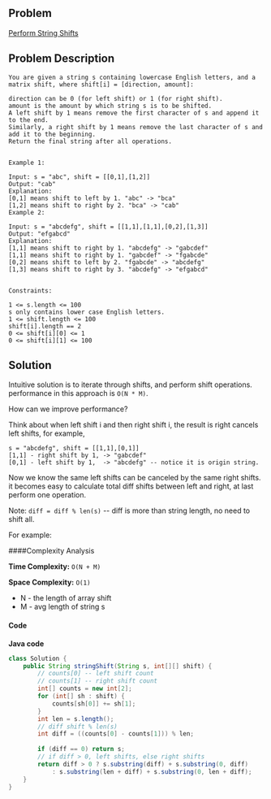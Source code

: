 ## Problem
[Perform String Shifts](https://leetcode.com/explore/challenge/card/30-day-leetcoding-challenge/529/week-2/3299/)

## Problem Description
```
You are given a string s containing lowercase English letters, and a matrix shift, where shift[i] = [direction, amount]:

direction can be 0 (for left shift) or 1 (for right shift). 
amount is the amount by which string s is to be shifted.
A left shift by 1 means remove the first character of s and append it to the end.
Similarly, a right shift by 1 means remove the last character of s and add it to the beginning.
Return the final string after all operations.

 
Example 1:

Input: s = "abc", shift = [[0,1],[1,2]]
Output: "cab"
Explanation: 
[0,1] means shift to left by 1. "abc" -> "bca"
[1,2] means shift to right by 2. "bca" -> "cab"
Example 2:

Input: s = "abcdefg", shift = [[1,1],[1,1],[0,2],[1,3]]
Output: "efgabcd"
Explanation:  
[1,1] means shift to right by 1. "abcdefg" -> "gabcdef"
[1,1] means shift to right by 1. "gabcdef" -> "fgabcde"
[0,2] means shift to left by 2. "fgabcde" -> "abcdefg"
[1,3] means shift to right by 3. "abcdefg" -> "efgabcd"
 

Constraints:

1 <= s.length <= 100
s only contains lower case English letters.
1 <= shift.length <= 100
shift[i].length == 2
0 <= shift[i][0] <= 1
0 <= shift[i][1] <= 100
```

## Solution

Intuitive solution is to iterate through shifts, and perform shift operations. performance in this approach is `O(N * M)`. 

How can we improve performance? 

Think about when left shift i and then right shift i, the result is right cancels left shifts, for example, 

```
s = "abcdefg", shift = [[1,1],[0,1]]
[1,1] - right shift by 1, -> "gabcdef"
[0,1] - left shift by 1,  -> "abcdefg" -- notice it is origin string.

```

Now we know the same left shifts can be canceled by the same right shifts. it becomes easy to calculate total diff shifts between
left and right, at last perform one operation.

Note: `diff = diff % len(s)` -- diff is more than string length, no need to shift all.


For example: 

####Complexity Analysis

**Time Complexity:** `O(N + M)`

**Space Complexity:** `O(1)`

- N - the length of array shift
- M - avg length of string s

#### Code
**Java code**
```java
class Solution {
    public String stringShift(String s, int[][] shift) {
        // counts[0] -- left shift count
        // counts[1] -- right shift count
        int[] counts = new int[2];
        for (int[] sh : shift) {
            counts[sh[0]] += sh[1];
        }
        int len = s.length();
        // diff shift % len(s)
        int diff = ((counts[0] - counts[1])) % len;
        
        if (diff == 0) return s;
        // if diff > 0, left shifts, else right shifts
        return diff > 0 ? s.substring(diff) + s.substring(0, diff)
            : s.substring(len + diff) + s.substring(0, len + diff);
    }
}
```

